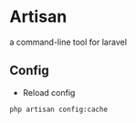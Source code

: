 # Artisan

a command-line tool for laravel

## Config

- Reload config
```bash=
php artisan config:cache
```



